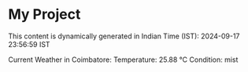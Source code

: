 # My Project

This content is dynamically generated in Indian Time (IST): 2024-09-17 23:56:59 IST


Current Weather in Coimbatore:
Temperature: 25.88 °C
Condition: mist
